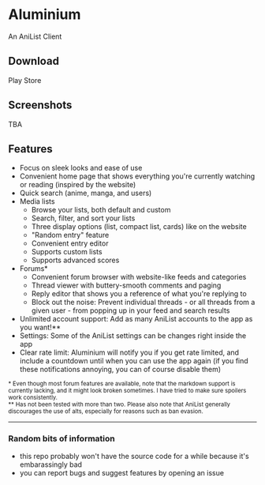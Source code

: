 # Aluminium
An AniList Client

## Download
Play Store

## Screenshots
TBA

## Features
- Focus on sleek looks and ease of use
- Convenient home page that shows everything you're currently watching or reading (inspired by the website)
- Quick search (anime, manga, and users)
- Media lists
  - Browse your lists, both default and custom
  - Search, filter, and sort your lists
  - Three display options (list, compact list, cards) like on the website
  - "Random entry" feature
  - Convenient entry editor 
  - Supports custom lists
  - Supports advanced scores
- Forums*
  - Convenient forum browser with website-like feeds and categories
  - Thread viewer with buttery-smooth comments and paging
  - Reply editor that shows you a reference of what you're replying to
  - Block out the noise: Prevent individual threads - or all threads from a given user - from popping up in your feed and search results
- Unlimited account support: Add as many AniList accounts to the app as you want!**
- Settings: Some of the AniList settings can be changes right inside the app
- Clear rate limit: Aluminium will notify you if you get rate limited, and include a countdown until when you can use the app again (if you find these notifications annoying, you can of course disable them)

<sup>
* Even though most forum features are available, note that the markdown support is currently lacking, and it might look broken sometimes. I have tried to make sure spoilers work consistently.
<br>
** Has not been tested with more than two. Please also note that AniList generally discourages the use of alts, especially for reasons such as ban evasion.
</sup>

<hr>

### Random bits of information
- this repo probably won't have the source code for a while because it's embarassingly bad
- you can report bugs and suggest features by opening an issue

